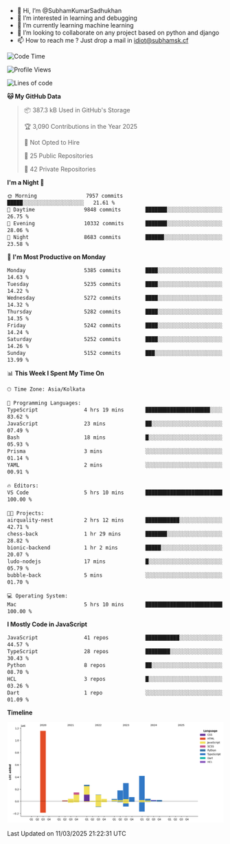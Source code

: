 - 👋 Hi, I’m @SubhamKumarSadhukhan
- 👀 I’m interested in learning and debugging
- 🌱 I’m currently learning machine learning
- 💞️ I’m looking to collaborate on any project based on python and django
- 📫 How to reach me ?
      Just drop a mail in idiot@subhamsk.cf

<!---
SubhamKumarSadhukhan/SubhamKumarSadhukhan is a ✨ special ✨ repository because its `README.md` (this file) appears on your GitHub profile.
You can click the Preview link to take a look at your changes.
--->


<!--START_SECTION:waka-->
![Code Time](http://img.shields.io/badge/Code%20Time-2%2C779%20hrs%2026%20mins-blue)

![Profile Views](http://img.shields.io/badge/Profile%20Views-5-blue)

![Lines of code](https://img.shields.io/badge/From%20Hello%20World%20I%27ve%20Written-2.8%20million%20lines%20of%20code-blue)

**🐱 My GitHub Data** 

> 📦 387.3 kB Used in GitHub's Storage 
 > 
> 🏆 3,090 Contributions in the Year 2025
 > 
> 🚫 Not Opted to Hire
 > 
> 📜 25 Public Repositories 
 > 
> 🔑 42 Private Repositories 
 > 
**I'm a Night 🦉** 

```text
🌞 Morning                7957 commits        █████░░░░░░░░░░░░░░░░░░░░   21.61 % 
🌆 Daytime                9848 commits        ███████░░░░░░░░░░░░░░░░░░   26.75 % 
🌃 Evening                10332 commits       ███████░░░░░░░░░░░░░░░░░░   28.06 % 
🌙 Night                  8683 commits        ██████░░░░░░░░░░░░░░░░░░░   23.58 % 
```
📅 **I'm Most Productive on Monday** 

```text
Monday                   5385 commits        ████░░░░░░░░░░░░░░░░░░░░░   14.63 % 
Tuesday                  5235 commits        ████░░░░░░░░░░░░░░░░░░░░░   14.22 % 
Wednesday                5272 commits        ████░░░░░░░░░░░░░░░░░░░░░   14.32 % 
Thursday                 5282 commits        ████░░░░░░░░░░░░░░░░░░░░░   14.35 % 
Friday                   5242 commits        ████░░░░░░░░░░░░░░░░░░░░░   14.24 % 
Saturday                 5252 commits        ████░░░░░░░░░░░░░░░░░░░░░   14.26 % 
Sunday                   5152 commits        ███░░░░░░░░░░░░░░░░░░░░░░   13.99 % 
```


📊 **This Week I Spent My Time On** 

```text
🕑︎ Time Zone: Asia/Kolkata

💬 Programming Languages: 
TypeScript               4 hrs 19 mins       █████████████████████░░░░   83.62 % 
JavaScript               23 mins             ██░░░░░░░░░░░░░░░░░░░░░░░   07.49 % 
Bash                     18 mins             █░░░░░░░░░░░░░░░░░░░░░░░░   05.93 % 
Prisma                   3 mins              ░░░░░░░░░░░░░░░░░░░░░░░░░   01.14 % 
YAML                     2 mins              ░░░░░░░░░░░░░░░░░░░░░░░░░   00.91 % 

🔥 Editors: 
VS Code                  5 hrs 10 mins       █████████████████████████   100.00 % 

🐱‍💻 Projects: 
airquality-nest          2 hrs 12 mins       ███████████░░░░░░░░░░░░░░   42.71 % 
chess-back               1 hr 29 mins        ███████░░░░░░░░░░░░░░░░░░   28.82 % 
bionic-backend           1 hr 2 mins         █████░░░░░░░░░░░░░░░░░░░░   20.07 % 
ludo-nodejs              17 mins             █░░░░░░░░░░░░░░░░░░░░░░░░   05.79 % 
bubble-back              5 mins              ░░░░░░░░░░░░░░░░░░░░░░░░░   01.70 % 

💻 Operating System: 
Mac                      5 hrs 10 mins       █████████████████████████   100.00 % 
```

**I Mostly Code in JavaScript** 

```text
JavaScript               41 repos            ███████████░░░░░░░░░░░░░░   44.57 % 
TypeScript               28 repos            ████████░░░░░░░░░░░░░░░░░   30.43 % 
Python                   8 repos             ██░░░░░░░░░░░░░░░░░░░░░░░   08.70 % 
HCL                      3 repos             █░░░░░░░░░░░░░░░░░░░░░░░░   03.26 % 
Dart                     1 repo              ░░░░░░░░░░░░░░░░░░░░░░░░░   01.09 % 
```



**Timeline**

![Lines of Code chart](https://raw.githubusercontent.com/SubhamKumarSadhukhan/SubhamKumarSadhukhan/main/assets/bar_graph.png)


 Last Updated on 11/03/2025 21:22:31 UTC
<!--END_SECTION:waka-->
